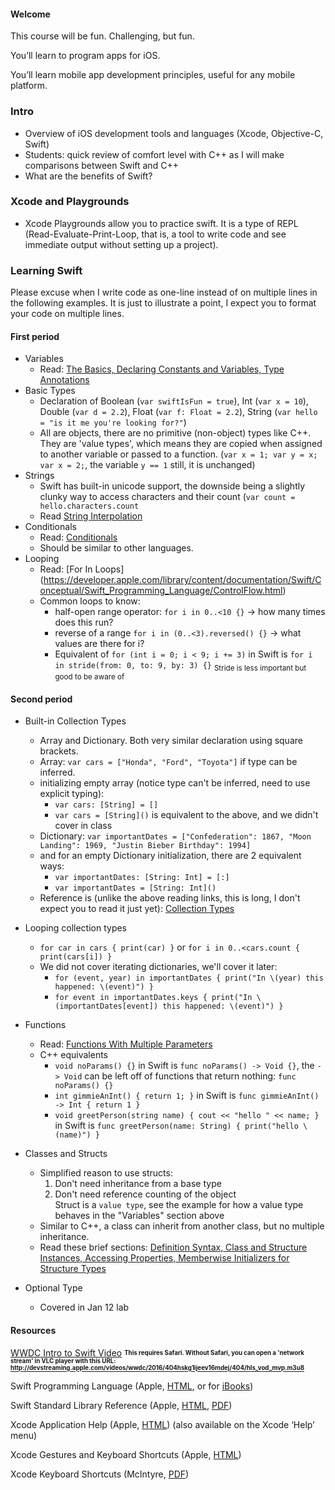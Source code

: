 <h4>Welcome</h4>
<p>This course will be fun. Challenging, but fun.</p>
<p>You&#8217;ll learn to program apps for iOS.</p>
<p>You&#8217;ll learn mobile app development principles, useful for any mobile platform.</p>

### Intro
* Overview of iOS development tools and languages (Xcode, Objective-C, Swift)
* Students: quick review of comfort level with C++ as I will make comparisons between Swift and C++
* What are the benefits of Swift?

### Xcode and Playgrounds
* Xcode Playgrounds allow you to practice swift. It is a type of REPL (Read-Evaluate-Print-Loop, that is, a tool to write code and see immediate output without setting up a project). 

### Learning Swift

Please excuse when I write code as one-line instead of on multiple lines in the following examples. It is just to illustrate a point, I expect you to format your code on multiple lines.

#### First period
* Variables
    * Read: [The Basics, Declaring Constants and Variables, Type Annotations](https://developer.apple.com/library/content/documentation/Swift/Conceptual/Swift_Programming_Language/TheBasics.html)
* Basic Types
    * Declaration of Boolean (`var swiftIsFun = true`), Int (`var x = 10`), Double (`var d = 2.2`), Float (`var f: Float = 2.2`), String (`var hello = "is it me you're looking for?"`)
    * All are objects, there are no primitive (non-object) types like C++. They are 'value types', which means they are copied when assigned to another variable or passed to a function. (`var x = 1; var y = x; var x = 2;`, the variable `y == 1` still, it is unchanged)
* Strings
    * Swift has built-in unicode support, the downside being a slightly clunky way to access characters and their count (`var count = hello.characters.count`
    * Read [String Interpolation](https://developer.apple.com/library/content/documentation/Swift/Conceptual/Swift_Programming_Language/StringsAndCharacters.html#//apple_ref/doc/uid/TP40014097-CH7-ID292)
* Conditionals
    * Read: [Conditionals](https://developer.apple.com/library/content/documentation/Swift/Conceptual/Swift_Programming_Language/ControlFlow.html)
    * Should be similar to other languages. 
* Looping
    * Read: [For In Loops] (https://developer.apple.com/library/content/documentation/Swift/Conceptual/Swift_Programming_Language/ControlFlow.html)
    * Common loops to know:
        * half-open range operator: `for i in 0..<10 {}` -> how many times does this run?
        * reverse of a range `for i in (0..<3).reversed() {}` -> what values are there for i?
        * Equivalent of `for (int i = 0; i < 9; i += 3)` in Swift is `for i in stride(from: 0, to: 9, by: 3) {}` <sub>Stride is less important but good to be aware of</sub>

#### Second period
* Built-in Collection Types
    * Array and Dictionary. Both very similar declaration using square brackets.
    * Array: `var cars = ["Honda", "Ford", "Toyota"]` if type can be inferred.
    * initializing empty array (notice type can't be inferred, need to use explicit typing):
        * `var cars: [String] = []`
        * `var cars = [String]()` is equivalent to the above, and we didn't cover in class
    * Dictionary: `var importantDates = ["Confederation": 1867, "Moon Landing": 1969, "Justin Bieber Birthday": 1994]`
    * and for an empty Dictionary initialization, there are 2 equivalent ways:
        * `var importantDates: [String: Int] = [:]`
        * `var importantDates = [String: Int]()`
    * Reference is (unlike the above reading links, this is long, I don't expect you to read it just yet): [Collection Types](https://developer.apple.com/library/content/documentation/Swift/Conceptual/Swift_Programming_Language/CollectionTypes.html#//apple_ref/doc/uid/TP40014097-CH8-ID105) 
* Looping collection types
    * `for car in cars { print(car) }` or `for i in 0..<cars.count { print(cars[i]) }`
    * We did not cover iterating dictionaries, we'll cover it later:
        * `for (event, year) in importantDates { print("In \(year) this happened: \(event)") }` 
        * `for event in importantDates.keys { print("In \(importantDates[event]) this happened: \(event)") }` 
* Functions
    * Read: [Functions With Multiple Parameters](https://developer.apple.com/library/content/documentation/Swift/Conceptual/Swift_Programming_Language/Functions.html#//apple_ref/doc/uid/TP40014097-CH10-ID158)
    * C++ equivalents
        * `void noParams() {}` in Swift is `func noParams() -> Void {}`, the `-> Void` can be left off of functions that return nothing: `func noParams() {}`
        * `int gimmieAnInt() { return 1; }` in Swift is `func gimmieAnInt() -> Int { return 1 }`
        * `void greetPerson(string name) { cout << "hello " << name; }` in Swift is `func greetPerson(name: String) { print("hello \(name)") }`
* Classes and Structs
    * Simplified reason to use structs:
        1. Don't need inheritance from a base type
        1. Don't need reference counting of the object<br>Struct is a `value type`, see the example for how a value type behaves in the "Variables" section above 
     * Similar to C++, a class can inherit from another class, but no multiple inheritance.
     * Read these brief sections: [Definition Syntax, Class and Structure Instances, Accessing Properties, Memberwise Initializers for Structure Types](https://developer.apple.com/library/content/documentation/Swift/Conceptual/Swift_Programming_Language/ClassesAndStructures.html#//apple_ref/doc/uid/TP40014097-CH13-ID82) 
     
* Optional Type
    * Covered in Jan 12 lab

#### Resources
[WWDC Intro to Swift Video](https://developer.apple.com/videos/play/wwdc2016/404/)
<sub><sup><b>This requires Safari. Without Safari, you can open a 'network stream' in VLC player with this URL: http://devstreaming.apple.com/videos/wwdc/2016/404hskg1ijeev16mdej/404/hls_vod_mvp.m3u8</b></sup></sub>
<p>Swift Programming Language (Apple, <a href="https://developer.apple.com/library/ios/documentation/Swift/Conceptual/Swift_Programming_Language/index.html" target="_blank">HTML</a>, or for <a href="https://itunes.apple.com/us/book/the-swift-programming-language/id881256329?mt=11" target="_blank">iBooks</a>)</p>
<p>Swift Standard Library Reference (Apple, <a href="https://developer.apple.com/library/ios/documentation/General/Reference/SwiftStandardLibraryReference/index.html" target="_blank">HTML</a>, <a href="https://developer.apple.com/library/ios/documentation/General/Reference/SwiftStandardLibraryReference/SwiftStandardLibraryReference.pdf" target="_blank">PDF</a>)</p>
<p>Xcode Application Help (Apple, <a href="http://help.apple.com/xcode/mac/8.0/" target="_blank">HTML</a>) (also available on the Xcode &#8216;Help&#8217; menu)</p>
<p>Xcode Gestures and Keyboard Shortcuts (Apple, <a href="https://developer.apple.com/library/ios/documentation/IDEs/Conceptual/xcode_help-command_shortcuts/Introduction/Introduction.html" target="_blank">HTML</a>)</p>
<p>Xcode Keyboard Shortcuts (McIntyre, <a href="https://petermcintyre.files.wordpress.com/2013/09/xcode-keyboard-shortcuts.pdf">PDF</a>)</p>

